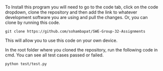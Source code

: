 To Install this program you will need to go to the code tab, click on the code dropdown, clone the repository and then add the link to whatever development software you are using and pull the changes. Or, you can clone by running this code.  
```
git clone https://github.com/sohambapat/SWE-Group-32-Assignments
```
  
This will allow you to use this code on your own device.  
  
In the root folder where you cloned the repository, run the following code in cmd. You can see all test cases passed or failed.
```
python test/test.py
```

